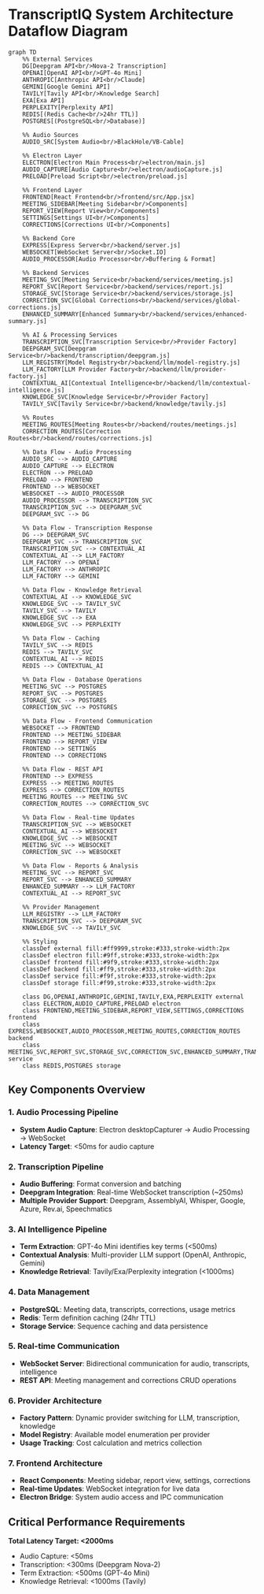 # TranscriptIQ System Architecture Dataflow Diagram

```mermaid
graph TD
    %% External Services
    DG[Deepgram API<br/>Nova-2 Transcription]
    OPENAI[OpenAI API<br/>GPT-4o Mini]
    ANTHROPIC[Anthropic API<br/>Claude]
    GEMINI[Google Gemini API]
    TAVILY[Tavily API<br/>Knowledge Search]
    EXA[Exa API]
    PERPLEXITY[Perplexity API]
    REDIS[(Redis Cache<br/>24hr TTL)]
    POSTGRES[(PostgreSQL<br/>Database)]
    
    %% Audio Sources
    AUDIO_SRC[System Audio<br/>BlackHole/VB-Cable]
    
    %% Electron Layer
    ELECTRON[Electron Main Process<br/>electron/main.js]
    AUDIO_CAPTURE[Audio Capture<br/>electron/audioCapture.js]
    PRELOAD[Preload Script<br/>electron/preload.js]
    
    %% Frontend Layer
    FRONTEND[React Frontend<br/>frontend/src/App.jsx]
    MEETING_SIDEBAR[Meeting Sidebar<br/>Components]
    REPORT_VIEW[Report View<br/>Components]
    SETTINGS[Settings UI<br/>Components]
    CORRECTIONS[Corrections UI<br/>Components]
    
    %% Backend Core
    EXPRESS[Express Server<br/>backend/server.js]
    WEBSOCKET[WebSocket Server<br/>Socket.IO]
    AUDIO_PROCESSOR[Audio Processor<br/>Buffering & Format]
    
    %% Backend Services
    MEETING_SVC[Meeting Service<br/>backend/services/meeting.js]
    REPORT_SVC[Report Service<br/>backend/services/report.js]
    STORAGE_SVC[Storage Service<br/>backend/services/storage.js]
    CORRECTION_SVC[Global Corrections<br/>backend/services/global-corrections.js]
    ENHANCED_SUMMARY[Enhanced Summary<br/>backend/services/enhanced-summary.js]
    
    %% AI & Processing Services
    TRANSCRIPTION_SVC[Transcription Service<br/>Provider Factory]
    DEEPGRAM_SVC[Deepgram Service<br/>backend/transcription/deepgram.js]
    LLM_REGISTRY[Model Registry<br/>backend/llm/model-registry.js]
    LLM_FACTORY[LLM Provider Factory<br/>backend/llm/provider-factory.js]
    CONTEXTUAL_AI[Contextual Intelligence<br/>backend/llm/contextual-intelligence.js]
    KNOWLEDGE_SVC[Knowledge Service<br/>Provider Factory]
    TAVILY_SVC[Tavily Service<br/>backend/knowledge/tavily.js]
    
    %% Routes
    MEETING_ROUTES[Meeting Routes<br/>backend/routes/meetings.js]
    CORRECTION_ROUTES[Correction Routes<br/>backend/routes/corrections.js]
    
    %% Data Flow - Audio Processing
    AUDIO_SRC --> AUDIO_CAPTURE
    AUDIO_CAPTURE --> ELECTRON
    ELECTRON --> PRELOAD
    PRELOAD --> FRONTEND
    FRONTEND --> WEBSOCKET
    WEBSOCKET --> AUDIO_PROCESSOR
    AUDIO_PROCESSOR --> TRANSCRIPTION_SVC
    TRANSCRIPTION_SVC --> DEEPGRAM_SVC
    DEEPGRAM_SVC --> DG
    
    %% Data Flow - Transcription Response
    DG --> DEEPGRAM_SVC
    DEEPGRAM_SVC --> TRANSCRIPTION_SVC
    TRANSCRIPTION_SVC --> CONTEXTUAL_AI
    CONTEXTUAL_AI --> LLM_FACTORY
    LLM_FACTORY --> OPENAI
    LLM_FACTORY --> ANTHROPIC
    LLM_FACTORY --> GEMINI
    
    %% Data Flow - Knowledge Retrieval
    CONTEXTUAL_AI --> KNOWLEDGE_SVC
    KNOWLEDGE_SVC --> TAVILY_SVC
    TAVILY_SVC --> TAVILY
    KNOWLEDGE_SVC --> EXA
    KNOWLEDGE_SVC --> PERPLEXITY
    
    %% Data Flow - Caching
    TAVILY_SVC --> REDIS
    REDIS --> TAVILY_SVC
    CONTEXTUAL_AI --> REDIS
    REDIS --> CONTEXTUAL_AI
    
    %% Data Flow - Database Operations
    MEETING_SVC --> POSTGRES
    REPORT_SVC --> POSTGRES
    STORAGE_SVC --> POSTGRES
    CORRECTION_SVC --> POSTGRES
    
    %% Data Flow - Frontend Communication
    WEBSOCKET --> FRONTEND
    FRONTEND --> MEETING_SIDEBAR
    FRONTEND --> REPORT_VIEW
    FRONTEND --> SETTINGS
    FRONTEND --> CORRECTIONS
    
    %% Data Flow - REST API
    FRONTEND --> EXPRESS
    EXPRESS --> MEETING_ROUTES
    EXPRESS --> CORRECTION_ROUTES
    MEETING_ROUTES --> MEETING_SVC
    CORRECTION_ROUTES --> CORRECTION_SVC
    
    %% Data Flow - Real-time Updates
    TRANSCRIPTION_SVC --> WEBSOCKET
    CONTEXTUAL_AI --> WEBSOCKET
    KNOWLEDGE_SVC --> WEBSOCKET
    MEETING_SVC --> WEBSOCKET
    CORRECTION_SVC --> WEBSOCKET
    
    %% Data Flow - Reports & Analysis
    MEETING_SVC --> REPORT_SVC
    REPORT_SVC --> ENHANCED_SUMMARY
    ENHANCED_SUMMARY --> LLM_FACTORY
    CONTEXTUAL_AI --> REPORT_SVC
    
    %% Provider Management
    LLM_REGISTRY --> LLM_FACTORY
    TRANSCRIPTION_SVC --> DEEPGRAM_SVC
    KNOWLEDGE_SVC --> TAVILY_SVC
    
    %% Styling
    classDef external fill:#ff9999,stroke:#333,stroke-width:2px
    classDef electron fill:#9ff,stroke:#333,stroke-width:2px
    classDef frontend fill:#9f9,stroke:#333,stroke-width:2px
    classDef backend fill:#ff9,stroke:#333,stroke-width:2px
    classDef service fill:#f9f,stroke:#333,stroke-width:2px
    classDef storage fill:#f99,stroke:#333,stroke-width:2px
    
    class DG,OPENAI,ANTHROPIC,GEMINI,TAVILY,EXA,PERPLEXITY external
    class ELECTRON,AUDIO_CAPTURE,PRELOAD electron
    class FRONTEND,MEETING_SIDEBAR,REPORT_VIEW,SETTINGS,CORRECTIONS frontend
    class EXPRESS,WEBSOCKET,AUDIO_PROCESSOR,MEETING_ROUTES,CORRECTION_ROUTES backend
    class MEETING_SVC,REPORT_SVC,STORAGE_SVC,CORRECTION_SVC,ENHANCED_SUMMARY,TRANSCRIPTION_SVC,DEEPGRAM_SVC,LLM_REGISTRY,LLM_FACTORY,CONTEXTUAL_AI,KNOWLEDGE_SVC,TAVILY_SVC service
    class REDIS,POSTGRES storage
```

## Key Components Overview

### 1. Audio Processing Pipeline
- **System Audio Capture**: Electron desktopCapturer → Audio Processing → WebSocket
- **Latency Target**: <50ms for audio capture

### 2. Transcription Pipeline  
- **Audio Buffering**: Format conversion and batching
- **Deepgram Integration**: Real-time WebSocket transcription (~250ms)
- **Multiple Provider Support**: Deepgram, AssemblyAI, Whisper, Google, Azure, Rev.ai, Speechmatics

### 3. AI Intelligence Pipeline
- **Term Extraction**: GPT-4o Mini identifies key terms (<500ms)
- **Contextual Analysis**: Multi-provider LLM support (OpenAI, Anthropic, Gemini)
- **Knowledge Retrieval**: Tavily/Exa/Perplexity integration (<1000ms)

### 4. Data Management
- **PostgreSQL**: Meeting data, transcripts, corrections, usage metrics
- **Redis**: Term definition caching (24hr TTL)
- **Storage Service**: Sequence caching and data persistence

### 5. Real-time Communication
- **WebSocket Server**: Bidirectional communication for audio, transcripts, intelligence
- **REST API**: Meeting management and corrections CRUD operations

### 6. Provider Architecture
- **Factory Pattern**: Dynamic provider switching for LLM, transcription, knowledge
- **Model Registry**: Available model enumeration per provider
- **Usage Tracking**: Cost calculation and metrics collection

### 7. Frontend Architecture
- **React Components**: Meeting sidebar, report view, settings, corrections
- **Real-time Updates**: WebSocket integration for live data
- **Electron Bridge**: System audio access and IPC communication

## Critical Performance Requirements
**Total Latency Target: <2000ms**
- Audio Capture: <50ms
- Transcription: <300ms (Deepgram Nova-2)  
- Term Extraction: <500ms (GPT-4o Mini)
- Knowledge Retrieval: <1000ms (Tavily)